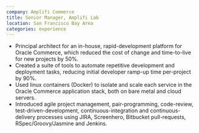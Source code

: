 ```yaml
---
company: Amplifi Commerce
title: Senior Manager, Amplifi Lab
location: San Francisco Bay Area
categories: experience
---
```


* Principal architect for an in-house, rapid-development platform for Oracle Commerce, which reduced the cost of change and time-to-live for new projects by 50%.
* Created a suite of tools to automate repetitive development and deployment tasks, reducing initial developer ramp-up time per-project by 90%.
* Used linux containers (Docker) to isolate and scale each service in the Oracle Commerce application stack, both on bare metal and cloud servers.
* Introduced agile project management, pair-programming, code-review, test-driven-development, continuous-integration and continuous-delivery processes using JIRA, Screenhero, Bitbucket pull-requests, RSpec/Groovy/Jasmine and Jenkins.
